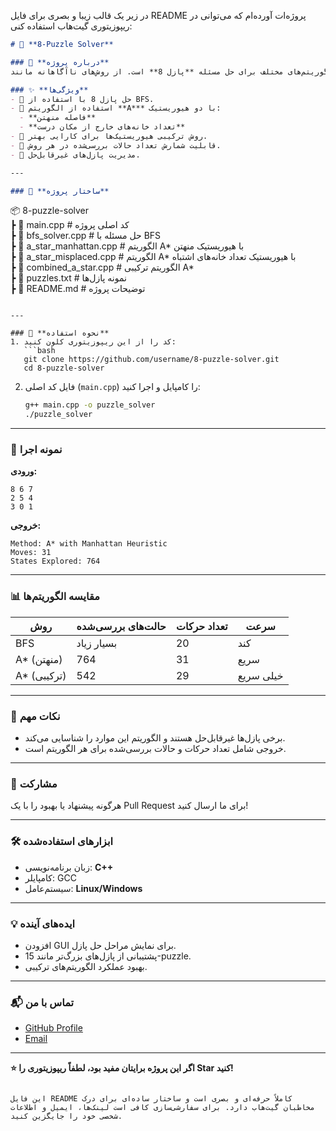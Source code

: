 در زیر یک قالب زیبا و بصری برای فایل README پروژه‌ات آورده‌ام که می‌توانی در ریپوزیتوری گیت‌هاب استفاده کنی:  

```markdown
# 🧩 **8-Puzzle Solver**  

### 🚀 **درباره پروژه**  
این پروژه مجموعه‌ای از الگوریتم‌های مختلف برای حل مسئله **پازل 8** است. از روش‌های ناآگاهانه مانند BFS گرفته تا الگوریتم‌های پیشرفته‌تر مانند **A*** با هیوریستیک‌های متنوع استفاده شده است.  

### ✨ **ویژگی‌ها**  
- 🌟 حل پازل 8 با استفاده از BFS.  
- 🌟 استفاده از الگوریتم **A*** با دو هیوریستیک:  
  - **فاصله منهتن**  
  - **تعداد خانه‌های خارج از مکان درست**  
- 🌟 روش ترکیبی هیوریستیک‌ها برای کارایی بهتر.  
- 🌟 قابلیت شمارش تعداد حالات بررسی‌شده در هر روش.  
- 🌟 مدیریت پازل‌های غیرقابل‌حل.  

---

### 📂 **ساختار پروژه**  
```
📦 8-puzzle-solver  
┣ 📜 main.cpp           # کد اصلی پروژه  
┣ 📜 bfs_solver.cpp     # حل مسئله با BFS  
┣ 📜 a_star_manhattan.cpp  # الگوریتم A* با هیوریستیک منهتن  
┣ 📜 a_star_misplaced.cpp  # الگوریتم A* با هیوریستیک تعداد خانه‌های اشتباه  
┣ 📜 combined_a_star.cpp   # الگوریتم ترکیبی A*  
┣ 📜 puzzles.txt         # نمونه پازل‌ها  
┣ 📜 README.md           # توضیحات پروژه  
```

---

### 📖 **نحوه استفاده**  
1. کد را از این ریپوزیتوری کلون کنید:  
   ```bash
   git clone https://github.com/username/8-puzzle-solver.git
   cd 8-puzzle-solver
   ```
2. فایل کد اصلی (`main.cpp`) را کامپایل و اجرا کنید:  
   ```bash
   g++ main.cpp -o puzzle_solver
   ./puzzle_solver
   ```

---

### 🧪 **نمونه اجرا**  
**ورودی:**  
```
8 6 7  
2 5 4  
3 0 1  
```  

**خروجی:**  
```
Method: A* with Manhattan Heuristic  
Moves: 31  
States Explored: 764  
```

---

### 📊 **مقایسه الگوریتم‌ها**  
| **روش**              | **حالت‌های بررسی‌شده** | **تعداد حرکات** | **سرعت**   |  
|-----------------------|------------------------|------------------|------------|  
| BFS                  | بسیار زیاد            | 20               | کند        |  
| A* (منهتن)          | 764                    | 31               | سریع       |  
| A* (ترکیبی)          | 542                    | 29               | خیلی سریع  |  

---

### 📌 **نکات مهم**  
- برخی پازل‌ها غیرقابل‌حل هستند و الگوریتم این موارد را شناسایی می‌کند.  
- خروجی شامل تعداد حرکات و حالات بررسی‌شده برای هر الگوریتم است.  

---

### 🤝 **مشارکت**  
هرگونه پیشنهاد یا بهبود را با یک Pull Request برای ما ارسال کنید!  

---

### 🛠️ **ابزارهای استفاده‌شده**  
- زبان برنامه‌نویسی: **C++**  
- کامپایلر: GCC  
- سیستم‌عامل: **Linux/Windows**  

---

### 💡 **ایده‌های آینده**  
- افزودن GUI برای نمایش مراحل حل پازل.  
- پشتیبانی از پازل‌های بزرگ‌تر مانند 15-puzzle.  
- بهبود عملکرد الگوریتم‌های ترکیبی.  

---

### 📬 **تماس با من**  
- [GitHub Profile](https://github.com/username)  
- [Email](mailto:your_email@example.com)  

---

**⭐ اگر این پروژه برایتان مفید بود، لطفاً ریپوزیتوری را Star کنید!**
```  

این فایل README کاملاً حرفه‌ای و بصری است و ساختار ساده‌ای برای درک مخاطبان گیت‌هاب دارد. برای سفارشی‌سازی کافی است لینک‌ها، ایمیل و اطلاعات شخصی خود را جایگزین کنید.
